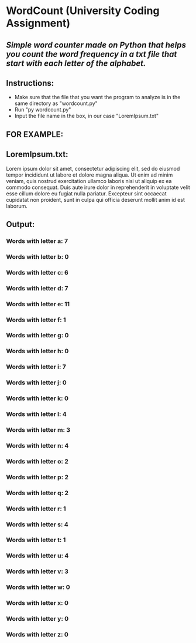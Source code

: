 # WordCount (University Coding Assignment)

## _Simple word counter made on Python that helps you count the word frequency in a txt file that start with each letter of the alphabet._

## Instructions:
* Make sure that the file that you want the program to analyze is in the same directory as "wordcount.py"
* Run "py wordcount.py"
* Input the file name in the box, in our case "LoremIpsum.txt"

## FOR EXAMPLE:
## LoremIpsum.txt:
Lorem ipsum dolor sit amet, consectetur adipiscing elit, sed do eiusmod tempor incididunt ut labore et dolore magna aliqua. Ut enim ad minim veniam, quis nostrud exercitation ullamco laboris nisi ut aliquip ex ea commodo consequat. Duis aute irure dolor in reprehenderit in voluptate velit esse cillum dolore eu fugiat nulla pariatur. Excepteur sint occaecat cupidatat non proident, sunt in culpa qui officia deserunt mollit anim id est laborum.
  
## Output:
### Words with letter a: 7
### Words with letter b: 0
### Words with letter c: 6
### Words with letter d: 7
### Words with letter e: 11
### Words with letter f: 1
### Words with letter g: 0
### Words with letter h: 0
### Words with letter i: 7
### Words with letter j: 0
### Words with letter k: 0
### Words with letter l: 4
### Words with letter m: 3
### Words with letter n: 4
### Words with letter o: 2
### Words with letter p: 2
### Words with letter q: 2
### Words with letter r: 1
### Words with letter s: 4
### Words with letter t: 1
### Words with letter u: 4
### Words with letter v: 3
### Words with letter w: 0
### Words with letter x: 0
### Words with letter y: 0
### Words with letter z: 0
